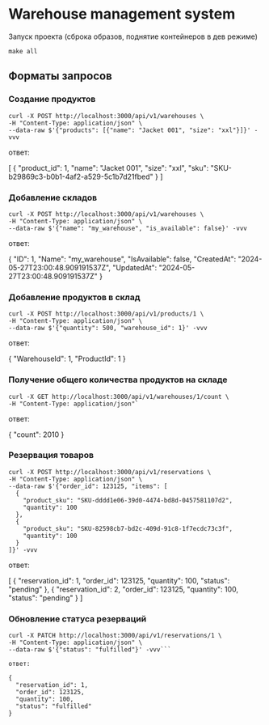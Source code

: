 # Warehouse management system

Запуск проекта (сброка образов, поднятие контейнеров в дев режиме)

```shell
make all
```

## Форматы запросов

### Создание продуктов

```shell
curl -X POST http://localhost:3000/api/v1/warehouses \
-H "Content-Type: application/json" \
--data-raw $'{"products": [{"name": "Jacket 001", "size": "xxl"}]}' -vvv
```

ответ:

[
  {
    "product_id": 1,
    "name": "Jacket 001",
    "size": "xxl",
    "sku": "SKU-b29869c3-b0b1-4af2-a529-5c1b7d21fbed"
  }
]


### Добавление складов

```shell
curl -X POST http://localhost:3000/api/v1/warehouses \
-H "Content-Type: application/json" \
--data-raw $'{"name": "my_warehouse", "is_available": false}' -vvv
```

ответ:

{
  "ID": 1,
  "Name": "my_warehouse",
  "IsAvailable": false,
  "CreatedAt": "2024-05-27T23:00:48.909191537Z",
  "UpdatedAt": "2024-05-27T23:00:48.909191537Z"
}

### Добавление продуктов в склад

```shell
curl -X POST http://localhost:3000/api/v1/products/1 \
-H "Content-Type: application/json" \
--data-raw $'{"quantity": 500, "warehouse_id": 1}' -vvv
```

ответ:

{
  "WarehouseId": 1,
  "ProductId": 1
}

### Получение общего количества продуктов на складе

```shell
curl -X GET http://localhost:3000/api/v1/warehouses/1/count \
-H "Content-Type: application/json"`
```

ответ:

{
  "count": 2010
}

### Резервация товаров

```shell
curl -X POST http://localhost:3000/api/v1/reservations \
-H "Content-Type: application/json" \
--data-raw $'{"order_id": 123125, "items": [
  {
    "product_sku": "SKU-dddd1e06-39d0-4474-bd8d-0457581107d2",
    "quantity": 100
  },
  {
    "product_sku": "SKU-82598cb7-bd2c-409d-91c8-1f7ecdc73c3f",
    "quantity": 100
  }
]}' -vvv
```

ответ:

[
  {
    "reservation_id": 1,
    "order_id": 123125,
    "quantity": 100,
    "status": "pending"
  },
  {
    "reservation_id": 2,
    "order_id": 123125,
    "quantity": 100,
    "status": "pending"
  }
]

### Обновление статуса резерваций

```shell
curl -X PATCH http://localhost:3000/api/v1/reservations/1 \
-H "Content-Type: application/json" \
--data-raw $'{"status": "fulfilled"}' -vvv```

ответ:

{
  "reservation_id": 1,
  "order_id": 123125,
  "quantity": 100,
  "status": "fulfilled"
}
